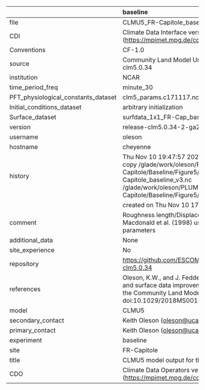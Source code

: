 |                                     | baseline                                                                                                                                                                                                                        |
|:------------------------------------|:--------------------------------------------------------------------------------------------------------------------------------------------------------------------------------------------------------------------------------|
| file                                | CLMU5_FR-Capitole_baseline_v3.nc                                                                                                                                                                                                |
| CDI                                 | Climate Data Interface version 1.9.9 (https://mpimet.mpg.de/cdi)                                                                                                                                                                |
| Conventions                         | CF-1.0                                                                                                                                                                                                                          |
| source                              | Community Land Model Urban version 5 - release-clm5.0.34                                                                                                                                                                        |
| institution                         | NCAR                                                                                                                                                                                                                            |
| time_period_freq                    | minute_30                                                                                                                                                                                                                       |
| PFT_physiological_constants_dataset | clm5_params.c171117.nc                                                                                                                                                                                                          |
| Initial_conditions_dataset          | arbitrary initialization                                                                                                                                                                                                        |
| Surface_dataset                     | surfdata_1x1_FR-Cap_baseline_simyr2000_c210525.nc                                                                                                                                                                               |
| version                             | release-clm5.0.34-2-ga2989b04                                                                                                                                                                                                   |
| username                            | oleson                                                                                                                                                                                                                          |
| hostname                            | cheyenne                                                                                                                                                                                                                        |
| history                             | Thu Nov 10 19:47:57 2022: cdo -f nc4 -z zip -b F32 copy /glade/work/oleson/PLUMBER/PLUMBER/FR-Capitole/Baseline/Figure5/CLMU5_FR-Capitole_baseline_v3.nc /glade/work/oleson/PLUMBER/PLUMBER/FR-Capitole/Baseline/Figure5/tmp.nc |
|                                     | created on Thu Nov 10 17:18:37 MST 2022                                                                                                                                                                                         |
| comment                             | Roughness length/Displacement height derived from Macdonald et al. (1998) using provided baseline input parameters                                                                                                              |
| additional_data                     | None                                                                                                                                                                                                                            |
| site_experience                     | No                                                                                                                                                                                                                              |
| repository                          | https://github.com/ESCOMP/CTSM/releases/tag/release-clm5.0.34                                                                                                                                                                   |
| references                          | Oleson, K.W., and J. Feddema, 2019: Parameterization and surface data improvements and new capabilities for the Community Land Model Urban (CLMU), JAMES, 11, doi:10.1029/2018MS001586.                                         |
| model                               | CLMU5                                                                                                                                                                                                                           |
| secondary_contact                   | Keith Oleson (oleson@ucar.edu)                                                                                                                                                                                                  |
| primary_contact                     | Keith Oleson (oleson@ucar.edu)                                                                                                                                                                                                  |
| experiment                          | baseline                                                                                                                                                                                                                        |
| site                                | FR-Capitole                                                                                                                                                                                                                     |
| title                               | CLMU5 model output for the Urban-PLUMBER project                                                                                                                                                                                |
| CDO                                 | Climate Data Operators version 1.9.9 (https://mpimet.mpg.de/cdo)                                                                                                                                                                |
